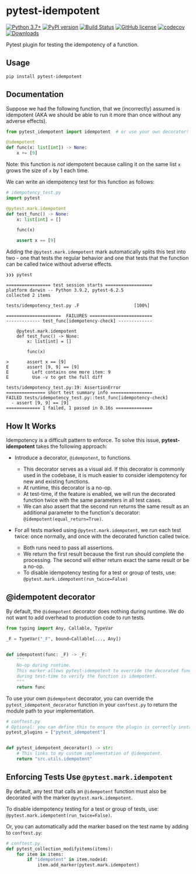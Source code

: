 # pytest-idempotent

[![Python 3.7+](https://img.shields.io/badge/python-3.7+-blue.svg)](https://www.python.org/downloads/release/python-370/)
[![PyPI version](https://badge.fury.io/py/pytest-idempotent.svg)](https://badge.fury.io/py/pytest-idempotent)
[![Build Status](https://github.com/TylerYep/pytest-idempotent/actions/workflows/test.yml/badge.svg)](https://github.com/TylerYep/pytest-idempotent/actions/workflows/test.yml)
[![GitHub license](https://img.shields.io/github/license/TylerYep/pytest-idempotent)](https://github.com/TylerYep/pytest-idempotent/blob/main/LICENSE)
[![codecov](https://codecov.io/gh/TylerYep/pytest-idempotent/branch/main/graph/badge.svg)](https://codecov.io/gh/TylerYep/pytest-idempotent)
[![Downloads](https://pepy.tech/badge/pytest-idempotent)](https://pepy.tech/project/pytest-idempotent)

Pytest plugin for testing the idempotency of a function.

## Usage

```
pip install pytest-idempotent
```

## Documentation

Suppose we had the following function, that we (incorrectly) assumed is idempotent (AKA we should be able to run it more than once without any adverse effects).

```python
from pytest_idempotent import idempotent  # or use your own decorator!

@idempotent
def func(x: list[int]) -> None:
    x += [9]
```

Note: this function is _not_ idempotent because calling it on the same list `x` grows the size of `x` by 1 each time.

We can write an idempotency test for this function as follows:

```python
# idempotency_test.py
import pytest

@pytest.mark.idempotent
def test_func() -> None:
    x: list[int] = []

    func(x)

    assert x == [9]
```

Adding the `@pytest.mark.idempotent` mark automatically splits this test into two - one that tests the regular behavior and one that tests that the function can be called twice without adverse effects.

```
❯❯❯ pytest

================= test session starts ==================
platform darwin -- Python 3.9.2, pytest-6.2.5
collected 2 items

tests/idempotency_test.py .F                     [100%]

=====================  FAILURES ========================
------------- test_func[idempotency-check] -------------

    @pytest.mark.idempotent
    def test_func() -> None:
        x: list[int] = []

        func(x)

>       assert x == [9]
E       assert [9, 9] == [9]
E         Left contains one more item: 9
E         Use -v to get the full diff

tests/idempotency_test.py:19: AssertionError
=============== short test summary info ================
FAILED tests/idempotency_test.py::test_func[idempotency-check]
  - assert [9, 9] == [9]
============= 1 failed, 1 passed in 0.16s ==============
```

## How It Works

Idempotency is a difficult pattern to enforce. To solve this issue, **pytest-idempotent** takes the following approach:

- Introduce a decorator, `@idempotent`, to functions.

  - This decorator serves as a visual aid. If this decorator is commonly used in the codebase, it is much easier to consider idempotency for new and existing functions.
  - At runtime, this decorator is a no-op.
  - At test-time, if the feature is enabled, we will run the decorated function twice with the same parameters in all test cases.
  - We can also assert that the second run returns the same result as an additional parameter to the function's decorator: `@idempotent(equal_return=True)`.

- For all tests marked using `@pytest.mark.idempotent`, we run each test twice: once normally, and once with the decorated function called twice.
  - Both runs need to pass all assertions.
  - We return the first result because the first run should complete the processing. The second will either return exact the same result or be a no-op.
  - To disable idempotency testing for a test or group of tests, use:
    `@pytest.mark.idempotent(run_twice=False)`

## @idempotent decorator

By default, the `@idempotent` decorator does nothing during runtime. We do not want to add overhead to production code to run tests.

```python
from typing import Any, Callable, TypeVar

_F = TypeVar("_F", bound=Callable[..., Any])


def idempotent(func: _F) -> _F:
    """
    No-op during runtime.
    This marker allows pytest-idempotent to override the decorated function
    during test-time to verify the function is idempotent.
    """
    return func
```

To use your own `@idempotent` decorator, you can override the `pytest_idempotent_decorator` function in your `conftest.py` to return the module path to your implementation.

```python
# conftest.py
# Optional: you can define this to ensure the plugin is correctly installed
pytest_plugins = ["pytest_idempotent"]


def pytest_idempotent_decorator() -> str:
    # This links to my custom implementation of @idempotent.
    return "src.utils.idempotent"
```

## Enforcing Tests Use `@pytest.mark.idempotent`

By default, any test that calls an `@idempotent` function must also be decorated with the marker `@pytest.mark.idempotent`.

To disable idempotency testing for a test or group of tests, use:
`@pytest.mark.idempotent(run_twice=False)`.

<!-- To automatically enable this marker for all tests, you can use a custom autouse fixture. (Warning: this will run ALL tests twice, regardless of whether they contain an idempotent function or not.) -->

Or, you can automatically add the marker based on the test name by adding to `conftest.py`:

```python
# conftest.py
def pytest_collection_modifyitems(items):
    for item in items:
        if "idempotent" in item.nodeid:
            item.add_marker(pytest.mark.idempotent)
```
